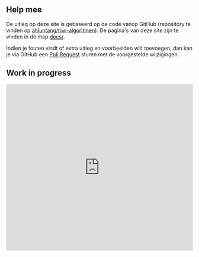 ## Help mee

De uitleg op deze site is gebaseerd op de code vanop GitHub (repository te vinden op [ahluntang/tiwi-algoritmen](https://github.com/ahluntang/tiwi-algoritmen)). De pagina's van deze site zijn te vinden in de map [docs/](https://github.com/ahluntang/tiwi-algoritmen/tree/master/docs). 

Indien je fouten vindt of extra uitleg en voorbeelden wilt toevoegen, dan kan je via GitHub een [Pull Request](https://help.github.com/articles/using-pull-requests) sturen met de voorgestelde wijzigingen.


## Work in progress

<iframe style="width:100%; border:0; max-height: 100%; min-height: 450px; overflow: auto;" src="https://waffle.io/ahluntang/tiwi-algoritmen"></iframe>
